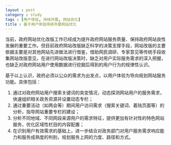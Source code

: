 ```yaml
---
layout : post
category : study
tags : [用户体验, 持续开展, 网站优化]
title : 基于用户体验持续开展网站优化
---
```


当前，政府网站优化改版工作已经成为提升政府网站服务质量、保持政府网站良性发展的重要工作。但目前政府网站改版缺乏科学的决策支撑手段，网站改版的主要依据主要是对其他网站先进做法进行借鉴，借助网民调研、专家意见等传统手段收集网站改版意见，在进行网站改版决策时，缺乏对用户实际服务需求的深入把握，也缺乏对政府网站用户使用数据进行挖掘后得到的用户行为的规律性认识。

基于以上认识，政府必须以公众的需求为出发点，以用户体验为导向规划网站服务功能。具体包括：

1. 通过对政府网站用户搜索关键词的突变情况，动态探测网站用户的服务需求，快速组织相关政务资源并设置动态专栏；
2. 通过重要活动（如两会等）期间用户访问需求（搜索关键词、着陆页面等）的分析，指导网站重要专栏的建设；
3. 分析不同地域、不同网段来源用户的需求特征，提供更加有针对性的特色网站服务，优化区域性栏目的内容配置；
4. 在识别用户有效需求的基础上，进一步结合对政务部门对用户服务需求响应能力和服务成熟度的判别，规划服务上网的力度、路径和方式。
